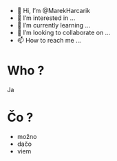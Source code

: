 - 👋 Hi, I’m @MarekHarcarik
- 👀 I’m interested in ...
- 🌱 I’m currently learning ...
- 💞️ I’m looking to collaborate on ...
- 📫 How to reach me ...

<!---
MarekHarcarik/MarekHarcarik is a ✨ special ✨ repository because its `README.md` (this file) appears on your GitHub profile.
You can click the Preview link to take a look at your changes.
--->

# Who ?
Ja
# Čo ?
- možno
- dačo
- viem

